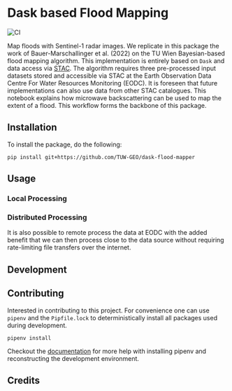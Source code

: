 # Dask based Flood Mapping

![CI](https://github.com/TUW-GEO/dask-flood-mapper/actions/workflows/pytest.yml/badge.svg)

Map floods with Sentinel-1 radar images. We replicate in this package the work of Bauer-Marschallinger et al. (2022) on the TU Wien Bayesian-based flood mapping algorithm. This implementation is entirely based on `Dask` and data access via [STAC](https://stacspec.org/en). The algorithm requires three pre-processed input datasets stored and accessible via STAC at the Earth Observation Data Centre For Water Resources Monitoring (EODC). It is foreseen that future implementations can also use data from other STAC catalogues. This notebook explains how microwave backscattering can be used to map the extent of a flood. This workflow forms the backbone of this package.


## Installation

To install the package, do the following:

```
pip install git+https://github.com/TUW-GEO/dask-flood-mapper
```

## Usage

### Local Processing

### Distributed Processing

It is also possible to remote process the data at EODC with the added benefit that we can then process close to the data source without requiring rate-limiting file transfers over the internet.

## Development

## Contributing

Interested in contributing to this project. For convenience one can use `pipenv` and the `Pipfile.lock` to deterministically install all packages used during development. 

```
pipenv install
```

Checkout the [documentation](https://pipenv.pypa.io/en/latest/) for more help with installing pipenv and reconstructing the development environment.

## Credits
